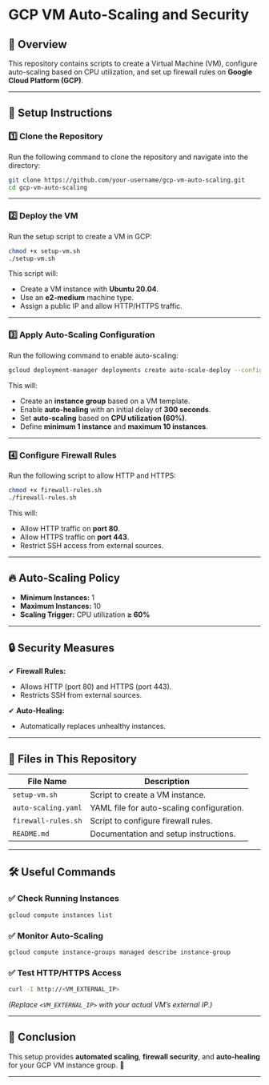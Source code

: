 
# GCP VM Auto-Scaling and Security

## 📌 Overview
This repository contains scripts to create a Virtual Machine (VM), configure auto-scaling based on CPU utilization, and set up firewall rules on **Google Cloud Platform (GCP)**.

---

## 🚀 Setup Instructions

### **1️⃣ Clone the Repository**
Run the following command to clone the repository and navigate into the directory:
```bash
git clone https://github.com/your-username/gcp-vm-auto-scaling.git
cd gcp-vm-auto-scaling
```

---

### **2️⃣ Deploy the VM**
Run the setup script to create a VM in GCP:
```bash
chmod +x setup-vm.sh
./setup-vm.sh
```
This script will:
- Create a VM instance with **Ubuntu 20.04**.
- Use an **e2-medium** machine type.
- Assign a public IP and allow HTTP/HTTPS traffic.

---

### **3️⃣ Apply Auto-Scaling Configuration**
Run the following command to enable auto-scaling:
```bash
gcloud deployment-manager deployments create auto-scale-deploy --config auto-scaling.yaml
```
This will:
- Create an **instance group** based on a VM template.
- Enable **auto-healing** with an initial delay of **300 seconds**.
- Set **auto-scaling** based on **CPU utilization (60%)**.
- Define **minimum 1 instance** and **maximum 10 instances**.

---

### **4️⃣ Configure Firewall Rules**
Run the following script to allow HTTP and HTTPS:
```bash
chmod +x firewall-rules.sh
./firewall-rules.sh
```
This will:
- Allow HTTP traffic on **port 80**.
- Allow HTTPS traffic on **port 443**.
- Restrict SSH access from external sources.

---

## 🔥 **Auto-Scaling Policy**
- **Minimum Instances:** 1  
- **Maximum Instances:** 10  
- **Scaling Trigger:** CPU utilization **≥ 60%**  

---

## 🔒 **Security Measures**
✔ **Firewall Rules:**
   - Allows HTTP (port 80) and HTTPS (port 443).  
   - Restricts SSH from external sources.

✔ **Auto-Healing:**
   - Automatically replaces unhealthy instances.

---

## 📜 **Files in This Repository**
| File Name            | Description |
|----------------------|-------------|
| `setup-vm.sh`       | Script to create a VM instance. |
| `auto-scaling.yaml` | YAML file for auto-scaling configuration. |
| `firewall-rules.sh` | Script to configure firewall rules. |
| `README.md`         | Documentation and setup instructions. |

---

## 🛠 **Useful Commands**
### ✅ **Check Running Instances**
```bash
gcloud compute instances list
```

### ✅ **Monitor Auto-Scaling**
```bash
gcloud compute instance-groups managed describe instance-group
```

### ✅ **Test HTTP/HTTPS Access**
```bash
curl -I http://<VM_EXTERNAL_IP>
```
*(Replace `<VM_EXTERNAL_IP>` with your actual VM’s external IP.)*

---

## 🎯 **Conclusion**
This setup provides **automated scaling**, **firewall security**, and **auto-healing** for your GCP VM instance group. 🚀  

---

